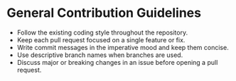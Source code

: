 General Contribution Guidelines
===============================

- Follow the existing coding style throughout the repository.
- Keep each pull request focused on a single feature or fix.
- Write commit messages in the imperative mood and keep them concise.
- Use descriptive branch names when branches are used.
- Discuss major or breaking changes in an issue before opening a pull request.
